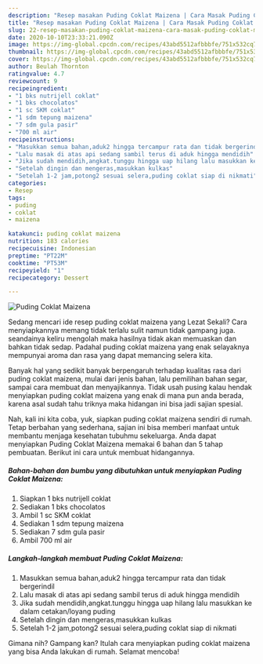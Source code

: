 ```yaml
---
description: "Resep masakan Puding Coklat Maizena | Cara Masak Puding Coklat Maizena Yang Lezat"
title: "Resep masakan Puding Coklat Maizena | Cara Masak Puding Coklat Maizena Yang Lezat"
slug: 22-resep-masakan-puding-coklat-maizena-cara-masak-puding-coklat-maizena-yang-lezat
date: 2020-10-10T23:33:21.090Z
image: https://img-global.cpcdn.com/recipes/43abd5512afbbbfe/751x532cq70/puding-coklat-maizena-foto-resep-utama.jpg
thumbnail: https://img-global.cpcdn.com/recipes/43abd5512afbbbfe/751x532cq70/puding-coklat-maizena-foto-resep-utama.jpg
cover: https://img-global.cpcdn.com/recipes/43abd5512afbbbfe/751x532cq70/puding-coklat-maizena-foto-resep-utama.jpg
author: Beulah Thornton
ratingvalue: 4.7
reviewcount: 9
recipeingredient:
- "1 bks nutrijell coklat"
- "1 bks chocolatos"
- "1 sc SKM coklat"
- "1 sdm tepung maizena"
- "7 sdm gula pasir"
- "700 ml air"
recipeinstructions:
- "Masukkan semua bahan,aduk2 hingga tercampur rata dan tidak bergerindil"
- "Lalu masak di atas api sedang sambil terus di aduk hingga mendidih"
- "Jika sudah mendidih,angkat.tunggu hingga uap hilang lalu masukkan ke dalam cetakan/loyang puding"
- "Setelah dingin dan mengeras,masukkan kulkas"
- "Setelah 1-2 jam,potong2 sesuai selera,puding coklat siap di nikmati"
categories:
- Resep
tags:
- puding
- coklat
- maizena

katakunci: puding coklat maizena 
nutrition: 183 calories
recipecuisine: Indonesian
preptime: "PT22M"
cooktime: "PT53M"
recipeyield: "1"
recipecategory: Dessert

---
```



![Puding Coklat Maizena](https://img-global.cpcdn.com/recipes/43abd5512afbbbfe/751x532cq70/puding-coklat-maizena-foto-resep-utama.jpg)

Sedang mencari ide resep puding coklat maizena yang Lezat Sekali? Cara menyiapkannya memang tidak terlalu sulit namun tidak gampang juga. seandainya keliru mengolah maka hasilnya tidak akan memuaskan dan bahkan tidak sedap. Padahal puding coklat maizena yang enak selayaknya mempunyai aroma dan rasa yang dapat memancing selera kita.

Banyak hal yang sedikit banyak berpengaruh terhadap kualitas rasa dari puding coklat maizena, mulai dari jenis bahan, lalu pemilihan bahan segar, sampai cara membuat dan menyajikannya. Tidak usah pusing kalau hendak menyiapkan puding coklat maizena yang enak di mana pun anda berada, karena asal sudah tahu triknya maka hidangan ini bisa jadi sajian spesial.




Nah, kali ini kita coba, yuk, siapkan puding coklat maizena sendiri di rumah. Tetap berbahan yang sederhana, sajian ini bisa memberi manfaat untuk membantu menjaga kesehatan tubuhmu sekeluarga. Anda dapat menyiapkan Puding Coklat Maizena memakai 6 bahan dan 5 tahap pembuatan. Berikut ini cara untuk membuat hidangannya.

<!--inarticleads1-->

##### Bahan-bahan dan bumbu yang dibutuhkan untuk menyiapkan Puding Coklat Maizena:

1. Siapkan 1 bks nutrijell coklat
1. Sediakan 1 bks chocolatos
1. Ambil 1 sc SKM coklat
1. Sediakan 1 sdm tepung maizena
1. Sediakan 7 sdm gula pasir
1. Ambil 700 ml air




<!--inarticleads2-->

##### Langkah-langkah membuat Puding Coklat Maizena:

1. Masukkan semua bahan,aduk2 hingga tercampur rata dan tidak bergerindil
1. Lalu masak di atas api sedang sambil terus di aduk hingga mendidih
1. Jika sudah mendidih,angkat.tunggu hingga uap hilang lalu masukkan ke dalam cetakan/loyang puding
1. Setelah dingin dan mengeras,masukkan kulkas
1. Setelah 1-2 jam,potong2 sesuai selera,puding coklat siap di nikmati




Gimana nih? Gampang kan? Itulah cara menyiapkan puding coklat maizena yang bisa Anda lakukan di rumah. Selamat mencoba!
